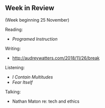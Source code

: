 ## Week in Review
(Week beginning 25 November)

Reading:
* _Programed Instruction_

Writing:
* http://audreywatters.com/2018/11/26/break

Listening:
* _I Contain Multitudes_
* _Fear Itself_

Talking:
* Nathan Maton re: tech and ethics

